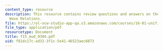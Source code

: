```yaml
---
content_type: resource
description: This resource contains review questions and answers on the topic of Shock
  Wave Relations.
file: https://ol-ocw-studio-app-qa.s3.amazonaws.com/courses/16-01-unified-engineering-i-ii-iii-iv-fall-2005-spring-2006/f81dc17cad323f1c5e4146523aec6873_f15_mud_0304.pdf
file_type: application/pdf
resourcetype: Document
title: f15_mud_0304.pdf
uid: f81dc17c-ad32-3f1c-5e41-46523aec6873
---
```

